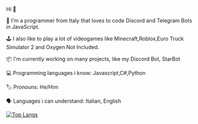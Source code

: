 Hi 👋

👥 I'm a programmer from Italy that loves to code Discord and Telegram Bots in JavaScript.

🕹 I also like to play a lot of videogames like Minecraft,Roblox,Euro Truck Simulator 2 and Oxygen Not Included.

📦 I'm currently working on many projects, like my Discord Bot, StarBot

💻 Programming languages i know: Javascript,C#,Python

🏷 Pronouns: He/Him

🗣 Languages i can understand: Italian, English

[![Top Langs](https://github-readme-stats.vercel.app/api/top-langs/?username=AlexDiego123)](https://github.com/anuraghazra/github-readme-stats)
